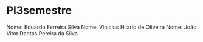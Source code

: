 # PI3semestre

Nome: Eduardo Ferreira Silva
Nome: Vinicius Hilario de Oliveira
Nome: João Vitor Dantas Pereira  da  Silva
